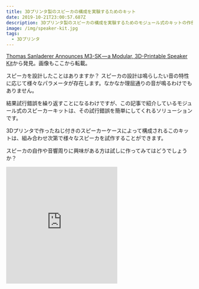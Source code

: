 ```yaml
---
title: 3Dプリンタ製のスピーカの構成を実験するためのキット
date: 2019-10-21T23:00:57.687Z
description: 3Dプリンタ製のスピーカの構成を実験するためのモジュール式のキットの作例を紹介します。
image: /img/speaker-kit.jpg
tags:
  - 3Dプリンタ
---
```

[Thomas Sanladerer Announces M3-SK — a Modular, 3D-Printable Speaker Kit](https://blog.hackster.io/thomas-sanladerer-announces-m3-sk-a-modular-3d-printable-speaker-kit-ff16a8efd0ca)から発見。画像もここから転載。

スピーカを設計したことはありますか？ スピーカの設計は鳴らしたい音の特性に応じて様々なパラメータが存在します。なかなか理屈通りの音が鳴るわけでもありません。

結果試行錯誤を繰り返すことになるわけですが、この記事で紹介しているモジュール式のスピーカーキットは、その試行錯誤を簡単にしてくれるソリューションです。

3Dプリンタで作ったねじ付きのスピーカーケースによって構成されるこのキットは、組み合わせ次第で様々なスピーカを試作することができます。

スピーカの自作や音響周りに興味がある方は試しに作ってみてはどうでしょうか？

<iframe width="auto" height="315" src="https://www.youtube.com/embed/3cyOi3ThyPg" frameborder="0" allow="accelerometer; autoplay; encrypted-media; gyroscope; picture-in-picture" allowfullscreen></iframe>
